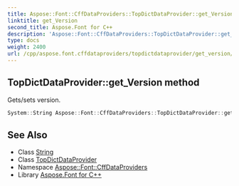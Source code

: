 ```yaml
---
title: Aspose::Font::CffDataProviders::TopDictDataProvider::get_Version method
linktitle: get_Version
second_title: Aspose.Font for C++
description: 'Aspose::Font::CffDataProviders::TopDictDataProvider::get_Version method. Gets/sets version in C++.'
type: docs
weight: 2400
url: /cpp/aspose.font.cffdataproviders/topdictdataprovider/get_version/
---
```

## TopDictDataProvider::get_Version method


Gets/sets version.

```cpp
System::String Aspose::Font::CffDataProviders::TopDictDataProvider::get_Version()
```

## See Also

* Class [String](../../../system/string/)
* Class [TopDictDataProvider](../)
* Namespace [Aspose::Font::CffDataProviders](../../)
* Library [Aspose.Font for C++](../../../)

